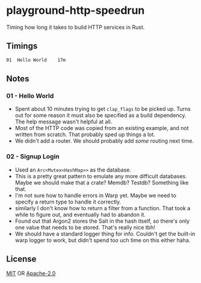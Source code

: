 # playground-http-speedrun
Timing how long it takes to build HTTP services in Rust.

## Timings
```txt
01  Hello World    17m
```

## Notes
### 01 - Hello World
- Spent about 10 minutes trying to get `clap_flags` to be picked up. Turns out
  for some reason it must also be specified as a build dependency. The help
  message wasn't helpful at all.
- Most of the HTTP code was copied from an existing example, and not written
  from scratch. That probably sped up things a lot.
- We didn't add a router. We should probably add _some_ routing next time.

### 02 - Signup Login
- Used an `Arc<Mutex<HashMap>>` as the database.
- This is a pretty great pattern to emulate any more difficult databases. Maybe
  we should make that a crate? Memdb? Testdb? Something like that.
- I'm not sure how to handle errors in Warp yet. Maybe we need to specify a
  return type to handle it correctly.
- similarly I don't know how to return a filter from a function. That took a
  while to figure out, and eventually had to abandon it.
- Found out that Argon2 stores the Salt in the hash itself, so there's only one
  value that needs to be stored. That's really nice tbh!
- We should have a standard logger thing for info. Couldn't get the built-in
  warp logger to work, but didn't spend too uch time on this either haha.

## License
[MIT](./LICENSE-MIT) OR [Apache-2.0](./LICENSE-APACHE)
